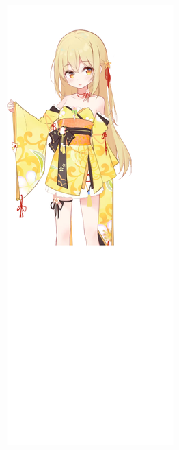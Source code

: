 <div style="position:relative; display: flex; flex-wrap: nowrap;"> 
    <img style='position:absolute; z-index:1;' src='github-metrics.svg' alt="github-metrics.svg"/>
    <img style='position:absolute; z-index:2;' src='https://raw.githubusercontent.com/keta1/keta1/main/pic/00.webp' width='300px' alt="00.webp"/>
</div> 

### Self Introduction

A student from SJTU who loves things about Internet 

***Currently Busy with school work and unavailable.***  

### Overall Status
[![Readme Card](https://github-readme-stats-one-bice.vercel.app/api?username=kiloxgo&show_icons=true&role=OWNER,ORGANIZATION_MEMBER,COLLABORATOR)](https://github.com/anuraghazra/github-readme-stats)
